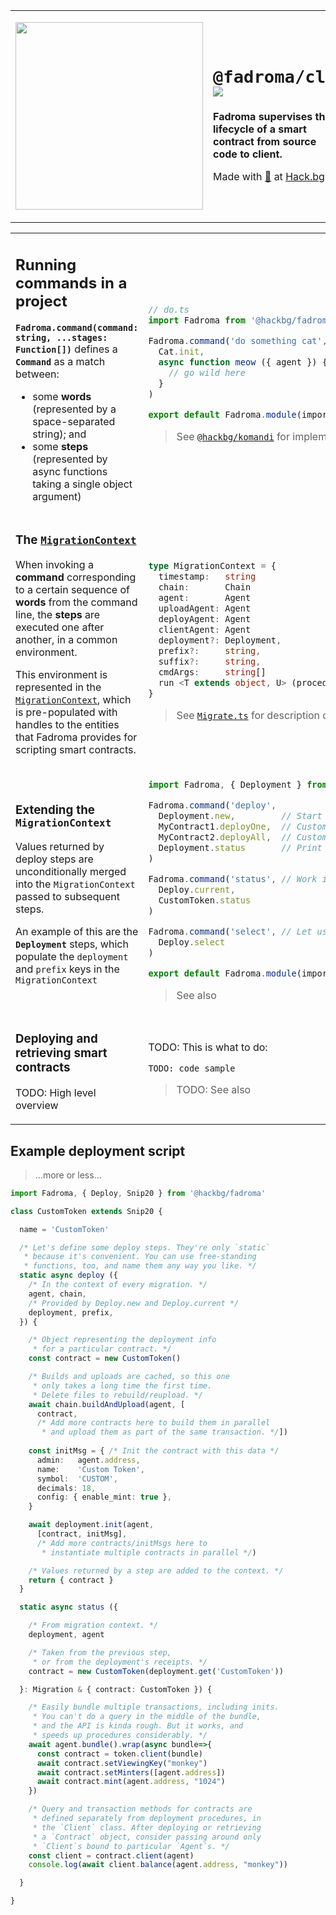 <div align="center">

<table><tr><td valign="middle" style="vertical-align:bottom">

[<img src="https://github.com/hackbg/fadroma/raw/22.01/doc/logo.svg" width="300">](https://fadroma.tech)

</td><td valign="center">

# `@fadroma/cli` <br> ![](https://img.shields.io/badge/version-22.01-blueviolet?style=plastic)

**Fadroma supervises the lifecycle of a smart contract from source code to client.**

Made with [💚](mailto:hello@hack.bg) at [Hack.bg](https://hack.bg).

</td></tr></table>

</div>

<table><tr><td>

## Running commands in a project

**`Fadroma.command(command: string, ...stages: Function[])`**
defines a **`Command`** as a match between:
* some **words** (represented by a space-separated string); and
* some **steps** (represented by async functions taking a single object argument)

</td><td>

```typescript
// do.ts
import Fadroma from '@hackbg/fadroma'

Fadroma.command('do something cat',
  Cat.init,
  async function meow ({ agent }) {
    // go wild here
  }
)

export default Fadroma.module(import.meta.url)
```

> See [`@hackbg/komandi`](https://github.com/hackbg/toolbox) for implementation.

</td></tr><tr><!--spacer--></tr><tr><td>

### The [`MigrationContext`](./Migrate.ts)

When invoking a **command** corresponding to a certain sequence
of **words** from the command line, the **steps** are executed
one after another, in a common environment.

This environment is represented in the [`MigrationContext`](https://github.com/hackbg/fadroma/blob/22.01/packages/ops/index.ts),
which is pre-populated with handles to the entities that
Fadroma provides for scripting smart contracts.

</td><td>

```typescript
type MigrationContext = {
  timestamp:   string
  chain:       Chain
  agent:       Agent
  uploadAgent: Agent
  deployAgent: Agent
  clientAgent: Agent
  deployment?: Deployment,
  prefix?:     string,
  suffix?:     string,
  cmdArgs:     string[]
  run <T extends object, U> (procedure: Function, args?: T): Promise<U>
}
```

> See [`Migrate.ts`](./Migrate.ts) for description of what these parameters do.

</td></tr><tr><!--spacer--></tr><tr><td>

### Extending the `MigrationContext`

Values returned by deploy steps are unconditionally
merged into the `MigrationContext` passed to subsequent
steps.

An example of this are the **`Deployment`** steps,
which populate the `deployment` and `prefix` keys
in the `MigrationContext`

</td><td>

```typescript
import Fadroma, { Deployment } from '@hackbg/fadroma'

Fadroma.command('deploy',
  Deployment.new,         // Start new deployment
  MyContract1.deployOne,  // Custom logic here
  MyContract2.deployAll,  // Custom logic here
  Deployment.status       // Print a list of contracts.
)

Fadroma.command('status', // Work in current deployment
  Deploy.current,
  CustomToken.status
)

Fadroma.command('select', // Let user select another deployment
  Deploy.select
)

export default Fadroma.module(import.meta.url)
```

> See also

</td></tr><tr><!--spacer--></tr><tr><td>

### Deploying and retrieving smart contracts

TODO: High level overview

</td><td>

TODO: This is what to do:

```
TODO: code sample
```

> TODO: See also

</td></tr></table>

## Example deployment script

> ...more or less...

```typescript
import Fadroma, { Deploy, Snip20 } from '@hackbg/fadroma'

class CustomToken extends Snip20 {

  name = 'CustomToken'

  /* Let's define some deploy steps. They're only `static`
   * because it's convenient. You can use free-standing
   * functions, too, and name them any way you like. */
  static async deploy ({
    /* In the context of every migration. */
    agent, chain,
    /* Provided by Deploy.new and Deploy.current */
    deployment, prefix,
  }) {

    /* Object representing the deployment info
     * for a particular contract. */
    const contract = new CustomToken()

    /* Builds and uploads are cached, so this one
     * only takes a long time the first time.
     * Delete files to rebuild/reupload. */
    await chain.buildAndUpload(agent, [
      contract,
      /* Add more contracts here to build them in parallel
       * and upload them as part of the same transaction. */])
    
    const initMsg = { /* Init the contract with this data */
      admin:   agent.address,
      name:    'Custom Token',
      symbol:  'CUSTOM',
      decimals: 18,
      config: { enable_mint: true },
    }

    await deployment.init(agent,
      [contract, initMsg],
      /* Add more contracts/initMsgs here to
       * instantiate multiple contracts in parallel */)

    /* Values returned by a step are added to the context. */
    return { contract }
  }

  static async status ({

    /* From migration context. */
    deployment, agent

    /* Taken from the previous step,
     * or from the deployment's receipts. */
    contract = new CustomToken(deployment.get('CustomToken'))

  }: Migration & { contract: CustomToken }) {

    /* Easily bundle multiple transactions, including inits.
     * You can't do a query in the middle of the bundle,
     * and the API is kinda rough. But it works, and
     * speeds up procedures considerably. */
    await agent.bundle().wrap(async bundle=>{
      const contract = token.client(bundle)
      await contract.setViewingKey("monkey")
      await contract.setMinters([agent.address])
      await contract.mint(agent.address, "1024")
    })

    /* Query and transaction methods for contracts are
     * defined separately from deployment procedures, in
     * the `Client` class. After deploying or retrieving
     * a `Contract` object, consider passing around only
     * `Client`s bound to particular `Agent`s. */
    const client = contract.client(agent)
    console.log(await client.balance(agent.address, "monkey"))

  }

}
```
